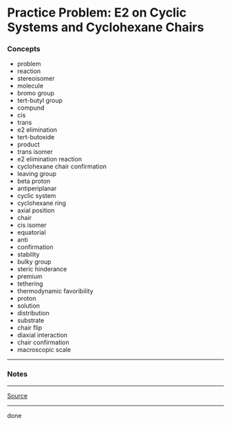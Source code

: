 # Practice Problem: E2 on Cyclic Systems and Cyclohexane Chairs

### Concepts

- problem
- reaction
- stereoisomer
- molecule
- bromo group
- tert-butyl group
- compund
- cis
- trans
- e2 elimination
- tert-butoxide
- product
- trans isomer
- e2 elimination reaction
- cyclohexane chair confirmation
- leaving group
- beta proton
- antiperiplanar
- cyclic system
- cyclohexane ring
- axial position
- chair
- cis isomer
- equatorial
- anti
- confirmation
- stability
- bulky group
- steric hinderance
- premium
- tethering
- thermodynamic favoribility
- proton
- solution
- distribution
- substrate
- chair flip
- diaxial interaction
- chair confirmation
- macroscopic scale

---

### Notes

---

[Source](https://youtu.be/fB0RP6ov00Q)

---

done